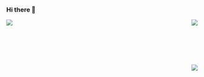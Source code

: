 ### Hi there 👋

<a href="https://github.com/MatBayern"><img src="https://github-readme-stats.vercel.app/api/top-langs/?username=MatBayern" align="left"></a><a href="https://github.com/MatBayern/mod_structure_minecraft"><img src="https://github-readme-stats.vercel.app/api/pin/?username=MatBayern&repo=mod_structure_minecraft" align="right"></a><br><br><br><br><br><br><br>
<a href="https://github.com/MatBayern/PHP-Login-Api"><img src="https://github-readme-stats.vercel.app/api/pin/?username=MatBayern&repo=PHP-Login-Api" align="right"></a>
<br><br><br><br><br><br><br>

<!--
**WoodyLetsCode/WoodyLetsCode** is a ✨ _special_ ✨ repository because its `README.md` (this file) appears on your GitHub profile.

Here are some ideas to get you started:

- 🔭 I’m currently working on ...
- 🌱 I’m currently learning ...
- 👯 I’m looking to collaborate on ...
- 🤔 I’m looking for help with ...
- 💬 Ask me about ...
- 📫 How to reach me: ...
- 😄 Pronouns: ...
- ⚡ Fun fact: ...
-->
